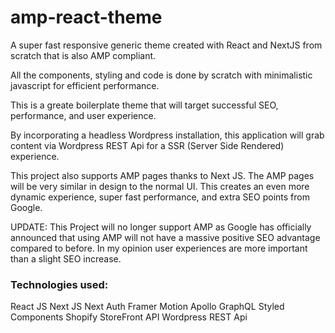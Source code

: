 # amp-react-theme
A super fast responsive generic theme created with React and NextJS from scratch that is also AMP compliant.

All the components, styling and code is done by scratch with minimalistic javascript for efficient performance.

This is a greate boilerplate theme that will target successful SEO, performance, and user experience.

By incorporating a headless Wordpress installation, this application will grab content via Wordpress REST Api for a SSR (Server Side Rendered) experience.

This project also supports AMP pages thanks to Next JS. The AMP pages will be very similar in design to the normal UI. This creates an even more dynamic experience, super fast performance, and extra SEO points from Google.

UPDATE:
This Project will no longer support AMP as Google has officially announced that using AMP will not have a massive positive SEO advantage compared to before. In my opinion user experiences are more important than a slight SEO increase.

### Technologies used:
React JS
Next JS
Next Auth
Framer Motion
Apollo GraphQL
Styled Components
Shopify StoreFront API
Wordpress REST Api
